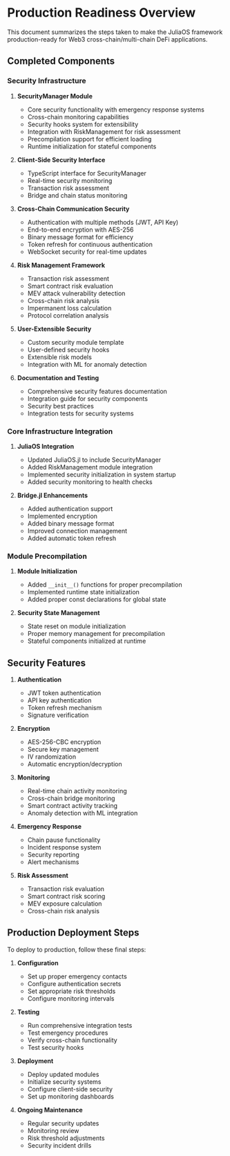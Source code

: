 # Production Readiness Overview

This document summarizes the steps taken to make the JuliaOS framework production-ready for Web3 cross-chain/multi-chain DeFi applications.

## Completed Components

### Security Infrastructure

1. **SecurityManager Module**
   - Core security functionality with emergency response systems
   - Cross-chain monitoring capabilities
   - Security hooks system for extensibility
   - Integration with RiskManagement for risk assessment
   - Precompilation support for efficient loading
   - Runtime initialization for stateful components

2. **Client-Side Security Interface**
   - TypeScript interface for SecurityManager
   - Real-time security monitoring
   - Transaction risk assessment
   - Bridge and chain status monitoring

3. **Cross-Chain Communication Security**
   - Authentication with multiple methods (JWT, API Key)
   - End-to-end encryption with AES-256
   - Binary message format for efficiency
   - Token refresh for continuous authentication
   - WebSocket security for real-time updates

4. **Risk Management Framework**
   - Transaction risk assessment
   - Smart contract risk evaluation
   - MEV attack vulnerability detection
   - Cross-chain risk analysis
   - Impermanent loss calculation
   - Protocol correlation analysis

5. **User-Extensible Security**
   - Custom security module template
   - User-defined security hooks
   - Extensible risk models
   - Integration with ML for anomaly detection

6. **Documentation and Testing**
   - Comprehensive security features documentation
   - Integration guide for security components
   - Security best practices
   - Integration tests for security systems

### Core Infrastructure Integration

1. **JuliaOS Integration**
   - Updated JuliaOS.jl to include SecurityManager
   - Added RiskManagement module integration
   - Implemented security initialization in system startup
   - Added security monitoring to health checks

2. **Bridge.jl Enhancements**
   - Added authentication support
   - Implemented encryption
   - Added binary message format
   - Improved connection management
   - Added automatic token refresh

### Module Precompilation

1. **Module Initialization**
   - Added `__init__()` functions for proper precompilation
   - Implemented runtime state initialization
   - Added proper const declarations for global state

2. **Security State Management**
   - State reset on module initialization
   - Proper memory management for precompilation
   - Stateful components initialized at runtime

## Security Features

1. **Authentication**
   - JWT token authentication
   - API key authentication
   - Token refresh mechanism
   - Signature verification

2. **Encryption**
   - AES-256-CBC encryption
   - Secure key management
   - IV randomization
   - Automatic encryption/decryption

3. **Monitoring**
   - Real-time chain activity monitoring
   - Cross-chain bridge monitoring
   - Smart contract activity tracking
   - Anomaly detection with ML integration

4. **Emergency Response**
   - Chain pause functionality
   - Incident response system
   - Security reporting
   - Alert mechanisms

5. **Risk Assessment**
   - Transaction risk evaluation
   - Smart contract risk scoring
   - MEV exposure calculation
   - Cross-chain risk analysis

## Production Deployment Steps

To deploy to production, follow these final steps:

1. **Configuration**
   - Set up proper emergency contacts
   - Configure authentication secrets
   - Set appropriate risk thresholds
   - Configure monitoring intervals

2. **Testing**
   - Run comprehensive integration tests
   - Test emergency procedures
   - Verify cross-chain functionality
   - Test security hooks

3. **Deployment**
   - Deploy updated modules
   - Initialize security systems
   - Configure client-side security
   - Set up monitoring dashboards

4. **Ongoing Maintenance**
   - Regular security updates
   - Monitoring review
   - Risk threshold adjustments
   - Security incident drills 